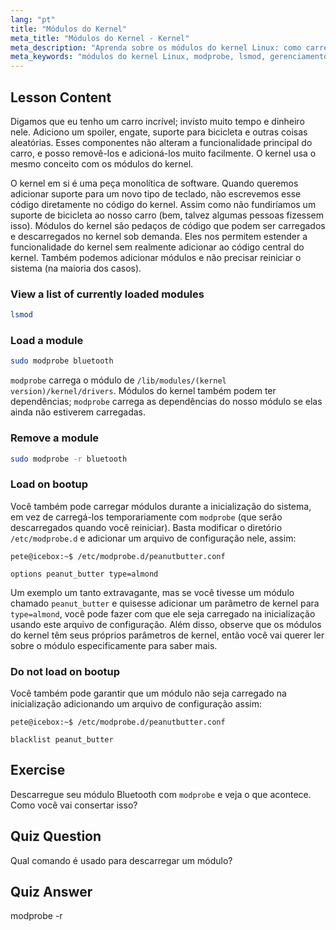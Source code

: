 ```yaml
---
lang: "pt"
title: "Módulos do Kernel"
meta_title: "Módulos do Kernel - Kernel"
meta_description: "Aprenda sobre os módulos do kernel Linux: como carregá-los, descarregá-los e gerenciá-los. Entenda os comandos `modprobe` e `lsmod` para estender a funcionalidade do kernel. Comece sua jornada no Linux!"
meta_keywords: "módulos do kernel Linux, modprobe, lsmod, gerenciamento de kernel, tutorial Linux, Linux para iniciantes, guia Linux"
---
```


## Lesson Content

Digamos que eu tenho um carro incrível; invisto muito tempo e dinheiro nele. Adiciono um spoiler, engate, suporte para bicicleta e outras coisas aleatórias. Esses componentes não alteram a funcionalidade principal do carro, e posso removê-los e adicioná-los muito facilmente. O kernel usa o mesmo conceito com os módulos do kernel.

O kernel em si é uma peça monolítica de software. Quando queremos adicionar suporte para um novo tipo de teclado, não escrevemos esse código diretamente no código do kernel. Assim como não fundiríamos um suporte de bicicleta ao nosso carro (bem, talvez algumas pessoas fizessem isso). Módulos do kernel são pedaços de código que podem ser carregados e descarregados no kernel sob demanda. Eles nos permitem estender a funcionalidade do kernel sem realmente adicionar ao código central do kernel. Também podemos adicionar módulos e não precisar reiniciar o sistema (na maioria dos casos).

### View a list of currently loaded modules

```bash
lsmod
```

### Load a module

```bash
sudo modprobe bluetooth
```

`modprobe` carrega o módulo de `/lib/modules/(kernel version)/kernel/drivers`. Módulos do kernel também podem ter dependências; `modprobe` carrega as dependências do nosso módulo se elas ainda não estiverem carregadas.

### Remove a module

```bash
sudo modprobe -r bluetooth
```

### Load on bootup

Você também pode carregar módulos durante a inicialização do sistema, em vez de carregá-los temporariamente com `modprobe` (que serão descarregados quando você reiniciar). Basta modificar o diretório `/etc/modprobe.d` e adicionar um arquivo de configuração nele, assim:

```plaintext
pete@icebox:~$ /etc/modprobe.d/peanutbutter.conf

options peanut_butter type=almond
```

Um exemplo um tanto extravagante, mas se você tivesse um módulo chamado `peanut_butter` e quisesse adicionar um parâmetro de kernel para `type=almond`, você pode fazer com que ele seja carregado na inicialização usando este arquivo de configuração. Além disso, observe que os módulos do kernel têm seus próprios parâmetros de kernel, então você vai querer ler sobre o módulo especificamente para saber mais.

### Do not load on bootup

Você também pode garantir que um módulo não seja carregado na inicialização adicionando um arquivo de configuração assim:

```plaintext
pete@icebox:~$ /etc/modprobe.d/peanutbutter.conf

blacklist peanut_butter
```

## Exercise

Descarregue seu módulo Bluetooth com `modprobe` e veja o que acontece. Como você vai consertar isso?

## Quiz Question

Qual comando é usado para descarregar um módulo?

## Quiz Answer

modprobe -r
